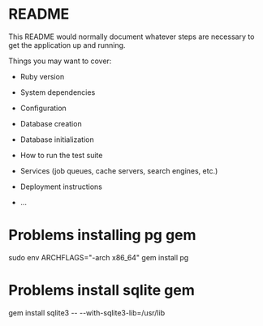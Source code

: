 # README

This README would normally document whatever steps are necessary to get the
application up and running.

Things you may want to cover:

* Ruby version

* System dependencies

* Configuration

* Database creation

* Database initialization

* How to run the test suite

* Services (job queues, cache servers, search engines, etc.)

* Deployment instructions

* ...

# Problems installing pg gem
sudo env ARCHFLAGS="-arch x86_64" gem install pg

# Problems install sqlite gem
gem install sqlite3 -- --with-sqlite3-lib=/usr/lib
